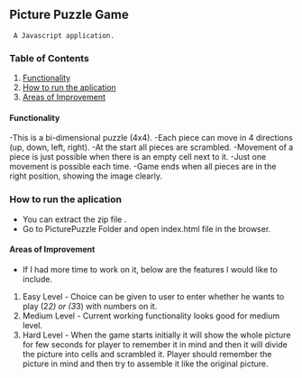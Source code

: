 ## Picture Puzzle Game
     A Javascript application.
     
### Table of Contents
1. [Functionality](#Functionality)
2. [How to run the aplication](#run)
3. [Areas of Improvement](#Improvement)

<a name="functionality"></a>
#### Functionality

-This is a bi-dimensional puzzle (4x4).
-Each piece can move in 4 directions (up, down, left, right).
-At the start all pieces are scrambled.
-Movement of a piece is just possible when there is an empty cell next to it.
-Just one movement is possible each time.
-Game ends when all pieces are in the right position, showing the image clearly.
 
<a name="run"></a>
### How to run the aplication
- You can extract the zip file .
- Go to PicturePuzzle Folder and open index.html file in the browser.

<a name="Improvement"></a>
#### Areas of Improvement
- If I had more time to work on it, below are the features I would like to include.

1. Easy Level - Choice can be given to user to enter whether he wants to play (2*2) or (3*3) with numbers on it.
2. Medium Level - Current working functionality looks good for medium level.
3. Hard Level - When the game starts initially it will show the whole picture for few seconds for player to remember it in mind and then it will divide the picture into cells and scrambled it. Player should remember the picture in mind and then try to assemble it like the original picture.
